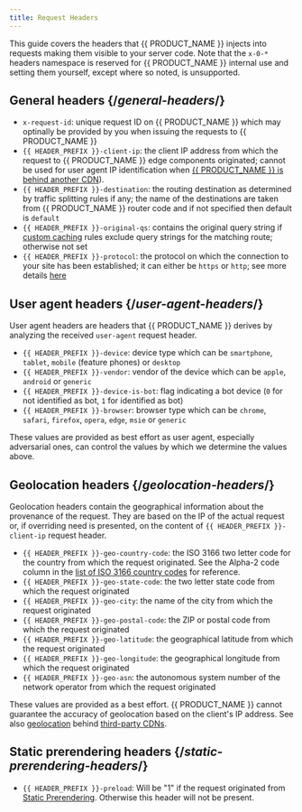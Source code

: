```yaml
---
title: Request Headers
---
```


This guide covers the headers that {{ PRODUCT_NAME }} injects into requests making them visible to your server code. Note that the `x-0-*` headers namespace is reserved for {{ PRODUCT_NAME }} internal use and setting them yourself, except where so noted, is unsupported.

## General headers {/*general-headers*/}

- `x-request-id`: unique request ID on {{ PRODUCT_NAME }} which may optinally be provided by you when issuing the requests to {{ PRODUCT_NAME }}
- `{{ HEADER_PREFIX }}-client-ip`: the client IP address from which the request to {{ PRODUCT_NAME }} edge components originated; cannot be used for user agent IP identification when [{{ PRODUCT_NAME }} is behind another CDN](third_party_cdns)).
- `{{ HEADER_PREFIX }}-destination`: the routing destination as determined by traffic splitting rules if any; the name of the destinations are taken from {{ PRODUCT_NAME }} router code and if not specified then default is `default`
- `{{ HEADER_PREFIX }}-original-qs`: contains the original query string if [custom caching](caching#section_customizing_the_cache_key) rules exclude query strings for the matching route; otherwise not set
- `{{ HEADER_PREFIX }}-protocol`: the protocol on which the connection to your site has been established; it can either be `https` or `http`; see more details [here](security#section_ssl)

## User agent headers {/*user-agent-headers*/}

User agent headers are headers that {{ PRODUCT_NAME }} derives by analyzing the received `user-agent` request header.

- `{{ HEADER_PREFIX }}-device`: device type which can be `smartphone`, `tablet`, `mobile` (feature phones) or `desktop`
- `{{ HEADER_PREFIX }}-vendor`: vendor of the device which can be `apple`, `android` or `generic`
- `{{ HEADER_PREFIX }}-device-is-bot`: flag indicating a bot device (`0` for not identified as bot, `1` for identified as bot)
- `{{ HEADER_PREFIX }}-browser`: browser type which can be `chrome`, `safari`, `firefox`, `opera`, `edge`, `msie` or `generic`

These values are provided as best effort as user agent, especially adversarial ones, can control the values by which we determine the values above.

## Geolocation headers {/*geolocation-headers*/}

Geolocation headers contain the geographical information about the provenance of the request. They are based on the IP of the actual request or, if overriding need is presented, on the content of `{{ HEADER_PREFIX }}-client-ip` request header.

- `{{ HEADER_PREFIX }}-geo-country-code`: the ISO 3166 two letter code for the country from which the request originated. See the Alpha-2 code column in the [list of ISO 3166 country codes](https://en.wikipedia.org/wiki/List_of_ISO_3166_country_codes) for reference.
- `{{ HEADER_PREFIX }}-geo-state-code`: the two letter state code from which the request originated
- `{{ HEADER_PREFIX }}-geo-city`: the name of the city from which the request originated
- `{{ HEADER_PREFIX }}-geo-postal-code`: the ZIP or postal code from which the request originated
- `{{ HEADER_PREFIX }}-geo-latitude`: the geographical latitude from which the request originated
- `{{ HEADER_PREFIX }}-geo-longitude`: the geographical longitude from which the request originated
- `{{ HEADER_PREFIX }}-geo-asn`: the autonomous system number of the network operator from which the request originated

These values are provided as a best effort. {{ PRODUCT_NAME }} cannot guarantee the accuracy of geolocation based on the client's IP address. See also [geolocation](/guides/third_party_cdns#section_client_ips) behind [third-party CDNs](/guides/third_party_cdns).

## Static prerendering headers {/*static-prerendering-headers*/}

- `{{ HEADER_PREFIX }}-preload`: Will be "1" if the request originated from [Static Prerendering](/guides/static_prerendering). Otherwise this header will not be present.
